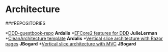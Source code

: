 # Architecture

###REPOSITORIES

*[DDD-guestbook-repo](https://github.com/ardalis/ddd-guestbook) **Ardalis**
*[EFCore2 features for DDD](https://github.com/julielerman/EFCore2DDD/tree/AdvancedPatterns) **JulieLerman**
*[CleanArchitecture template](https://github.com/ardalis/CleanArchitecture) **Ardalis**
*[Vertical slice architecture with Razor pages](https://github.com/jbogard/ContosoUniversityDotNetCore-Pages) **JBogard**
*[Vertical slice architecture with MVC](https://github.com/jbogard/ContosoUniversityDotNetCore) **JBogard**

